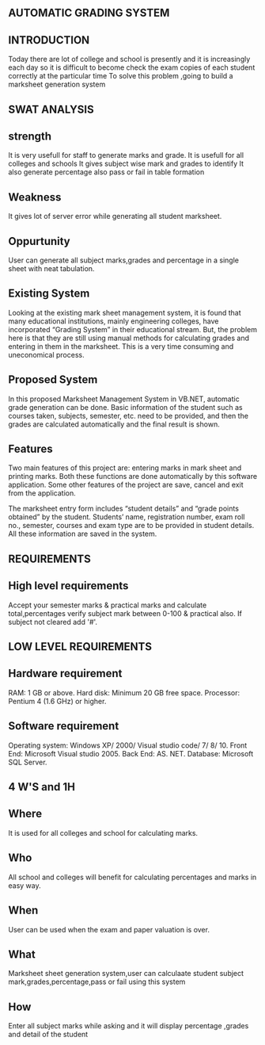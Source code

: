 ## AUTOMATIC GRADING SYSTEM

## INTRODUCTION
   Today there are lot of college  and school is presently and it is increasingly each day 
   so it is difficult to become check the exam copies of each student correctly at the particular time
  To solve this problem ,going to build a marksheet generation system
        
## SWAT ANALYSIS

## strength
 It is very usefull for staff to generate marks and grade.
 It is usefull for all colleges and schools
It gives subject wise mark and grades to identify
It also generate percentage also pass or fail in table formation
         
 ## Weakness
  It gives lot of server error while generating all student marksheet.
         
 ## Oppurtunity
 
 User can generate all subject marks,grades and percentage in a single sheet with neat tabulation.
         
 ## Existing System

   Looking at the existing mark sheet management system, it is found that many educational institutions, mainly engineering colleges, have incorporated “Grading System” in their educational stream. But, the problem here is that they are still using manual methods for calculating grades and entering in them in the marksheet. This is a very time consuming and uneconomical process.
   
## Proposed System

 In this proposed Marksheet Management System in VB.NET, automatic grade generation can be done. Basic information of the student such as courses taken, subjects, semester, etc. need to be provided, and then the grades are calculated automatically and the final result is shown.
    
 ## Features
 
   Two main features of this project are: entering marks in mark sheet and printing marks. Both these functions are done automatically by this software application. Some other features of the project are save, cancel and exit from the application.

   The marksheet entry form includes “student details” and “grade points obtained” by the student. Students’ name, registration number, exam roll no., semester, courses and exam type are to be provided in student details. All these information are saved in the system.

## REQUIREMENTS

## High level requirements
 Accept your semester marks & practical marks and calculate total,percentages
 verify subject mark between 0-100 & practical also.
  If subject not cleared add '#'.
        
## LOW LEVEL REQUIREMENTS

## Hardware requirement
  RAM: 1 GB or above.
  Hard disk: Minimum 20 GB free space.
  Processor: Pentium 4 (1.6 GHz) or higher.
  
## Software requirement
 Operating system: Windows XP/ 2000/ Visual studio code/ 7/ 8/ 10.
 Front End: Microsoft Visual studio 2005.
 Back End: AS. NET.
 Database: Microsoft SQL Server.
 
## 4 W'S and 1H

## Where 
 It is used for all colleges and school for calculating marks.
 
## Who 
All school and colleges will benefit for calculating percentages and marks in easy way.

## When
User can be used when the exam and paper valuation is over.

## What
Marksheet sheet generation system,user can calculaate student subject mark,grades,percentage,pass or fail using this system

## How 
Enter all subject marks while asking and it will display percentage ,grades and detail of the student
